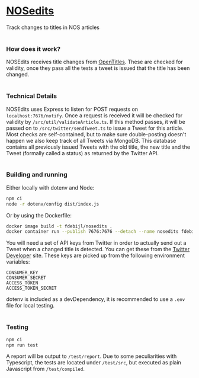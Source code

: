 # [NOSedits](https://twitter.com/nosedits)
Track changes to titles in NOS articles
<br><br>
### How does it work?
NOSEdits receives title changes from [OpenTitles](https://github.com/Fdebijl/OpenTitles.Scraper). These are checked for validity, once they pass all the tests a tweet is issued that the title has been changed.
<br><br>
### Technical Details
NOSEdits uses Express to listen for POST requests on `localhost:7676/notify`. Once a request is received it will be checked for validity by `/src/util/validateArticle.ts`. If this method passes, it will be passed on to `/src/twitter/sendTweet.ts` to issue a Tweet for this article. Most checks are self-contained, but to make sure double-posting doesn't happen we also keep track of all Tweets via MongoDB. This database contains all previously issued Tweets with the old title, the new title and the Tweet (formally called a status) as returned by the Twitter API.
<br><br>
### Building and running
Either locally with dotenv and Node:
```sh
npm ci
node -r dotenv/config dist/index.js
```

Or by using the Dockerfile:
```sh
docker image build -t fdebijl/nosedits .
docker container run --publish 7676:7676 --detach --name nosedits fdebijl/nosedits
```

You will need a set of API keys from Twitter in order to actually send out a Tweet when a changed title is detected. You can get these from the [Twitter Developer](https://developer.twitter.com/en/apply-for-access) site. These keys are picked up from the following environment variables:
```
CONSUMER_KEY
CONSUMER_SECRET
ACCESS_TOKEN
ACCESS_TOKEN_SECRET
```
dotenv is included as a devDependency, it is recommended to use a `.env` file for local testing.
<br><br>
### Testing
```sh
npm ci
npm run test
```

A report will be output to `/test/report`. Due to some peculiarities with Typescript, the tests are located under `/test/src`, but executed as plain Javascript from `/test/compiled`.

